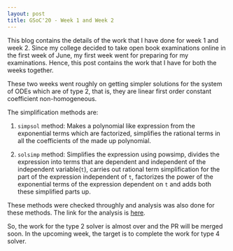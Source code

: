 ```yaml
---
layout: post
title: GSoC'20 - Week 1 and Week 2
---
```


This blog contains the details of the work that I have done for week 1 and week 2. Since my college decided to take open book examinations online in the first week of June, my first week went for preparing for my examinations. Hence, this post contains the work that I have for both the weeks together.

These two weeks went roughly on getting simpler solutions for the system of ODEs which are of type 2, that is, they are linear first order constant coefficient non-homogeneous. 

The simplification methods are:

1. ```simpsol``` method: Makes a polynomial like expression from the exponential terms which are factorized, simplifies the rational terms in all the coefficients of the made up polynomial.

2. ```solsimp``` method: Simplifies the expression using powsimp, divides the expression into terms that are dependent and independent of the independent variable(`t`), carries out rational term simplification for the part of the expression independent of `t`, factorizes the power of the exponential terms of the expression dependent on `t` and adds both these simplified parts up.

These methods were checked throughly and analysis was also done for these methods. The link for the analysis is [here](https://docs.google.com/spreadsheets/d/1eZ3U1DComPEpMVXOkSJl5ThxUno16aQ78lonC8sSbos/edit?usp=sharing). 

So, the work for the type 2 solver is almost over and the PR will be merged soon. In the upcoming week, the target is to complete the work for type 4 solver.
